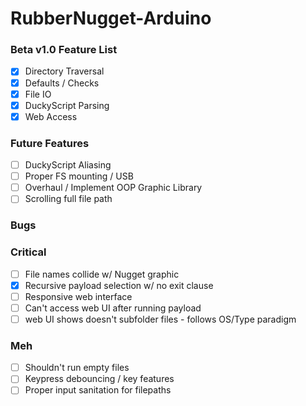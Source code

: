 # RubberNugget-Arduino

### Beta v1.0 Feature List
- [x] Directory Traversal
- [x] Defaults / Checks
- [x] File IO
- [x] DuckyScript Parsing
- [x] Web Access

### Future Features
- [ ] DuckyScript Aliasing
- [ ] Proper FS mounting / USB
- [ ] Overhaul / Implement OOP Graphic Library
- [ ] Scrolling full file path

### Bugs
### Critical
- [ ] File names collide w/ Nugget graphic
- [x] Recursive payload selection w/ no exit clause
- [ ] Responsive web interface
- [ ] Can't access web UI after running payload
- [ ] web UI shows doesn't subfolder files - follows OS/Type paradigm

### Meh
- [ ] Shouldn't run empty files
- [ ] Keypress debouncing / key features
- [ ] Proper input sanitation for filepaths
